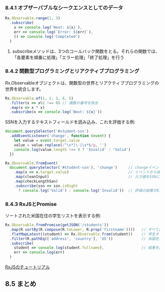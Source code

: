 ### 8.4.1 オブザーバブルなシークエンスとしてのデータ

```js
Rx.Observable.range(1, 3)
  .subscribe(
    x => console.log(`Next: ${x}`),
    err => console.log(`Error: ${err}`),
    () => console.log('Completed')
  )
```

1. subscribeメソッドは、3つのコールバック関数をとる。それらの関数では、「各要素を順番に処理」「エラー処理」「終了処理」を行う

### 8.4.2 関数型プログラミングとリアクティブプログラミング
Rx.Observableオブジェクトは、関数型の世界とリアクティブプログラミングの世界を統合します。

```js
Rx.Observable.of(1, 2, 3, 4, 5)
  .filter(x => x%2 !== 0) // 偶数の番号を除去
  .map(x => x * x)
  .subscribe(x => console.log(`Next: ${x}`))
```

SSNを入力するテキストフィールドを読み込み、これを評価する例:
```js
document.querySelector('#student-ssn')
  .addEventListener('change', function (event) {
    let value = event.target.value
    value = value.replace(/^\s*|\-|\s*$/g, '')
    console.log(value.length !== 9 ? 'Invalid' : 'Valid')
  })
```

```js
Rx.Observable.fromEvent(
  document.querySelector('#student-ssn'), 'change')     // changeイベントをサブスクライブする
    .map(x => x.target.value)                           // イベントから値を取り出す
    .map(cleanInput)                                    // 入力値をSSNに合わせて整形する関数
    .map(checkLengthSan)
    .subscribe(ssn => ssn.isRight 
      ? console.log('Valid') : console.log('Invalid'))  // 評価の結果がEither.RightかEither.Leftを検査して、結果が有効かどうかを確認する
```

### 8.4.3 RxJSとPromise
ソートされた米国在住の学生リストを表示する例:
```js
Rx.Observable.fromPromise(getJSON('/students'))
  .map(R.sortBy(R.compose(R.toLower, R.prop('firstname'))))   // すべての学生オブジェクトを大文字と小文字を区別せずにファーストネームによりソート
  .flatMapLatest((student) => Rx.Observable.from(student))    // 学生オブジェクトの単一な配列をオブザーバブルな一連の学生に変換
  .filter(R.pathEq(['address', 'country'], 'US'))             // 米国在住でない学生を除去
  .subscribe(
    student => console.log(student.fullname),                 // 結果を出力
    err => console.log(err)
  )
```

[RxJSのチュートリアル](https://xgrommx.github.io/rx-book)

## 8.5 まとめ
